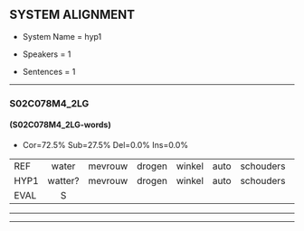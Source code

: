 
## SYSTEM ALIGNMENT

- System Name = hyp1

- Speakers = 1

- Sentences = 1

---

### S02C078M4_2LG

#### (S02C078M4_2LG-words)

- Cor=72.5%	Sub=27.5%	Del=0.0%	Ins=0.0%

|  |  |  |  |  |  |  |  |  |  |  |  |  |  |  |  |  |  |  |  |  |  |  |  |  |  |  |  |  |  |  |  |  |  |  |  |  |  |  |  |  |
|:--- |:---:|:---:|:---:|:---:|:---:|:---:|:---:|:---:|:---:|:---:|:---:|:---:|:---:|:---:|:---:|:---:|:---:|:---:|:---:|:---:|:---:|:---:|:---:|:---:|:---:|:---:|:---:|:---:|:---:|:---:|:---:|:---:|:---:|:---:|:---:|:---:|:---:|:---:|:---:|:---:|
| REF | water | mevrouw | drogen | winkel | auto | schouders | verhaal | koning | moeilijk | speelplaats | drinken | hoofdpijn | regen | vliegtuig | stoppen | opnieuw | gooien | sneeuwen | moeder | liedje | potlood | fietsbel | vinger | dichtbij | meisje | chauffeur | muziek | waarom | scheuren | lawaai | zwemmen | vuurwerk | appel | cola | kussen | eerste | circus | kleuren | voetbal | vlinder |
| HYP1 | watter? | mevrouw | drogen | winkel | auto | schouders | varaal | koning | moeilijk | speelplaats | dinken | hoofdpijn | regen | vliegtuig | stoppen | opnieuw | gooien | smeeuwen | moeder | lietje | poplord | vietspel | vinger | dichtbij | meisje | chauffeur | muziek | waron | scheuren | lawaai | zwemmen | vurwerk | appel | kola | bussen | eerste | circus | kleuren | voetbal | vlinder |
| EVAL | S |  |  |  |  |  | S |  |  |  | S |  |  |  |  |  |  | S |  | S | S | S |  |  |  |  |  | S |  |  |  | S |  | S | S |  |  |  |  |  |
---

---
